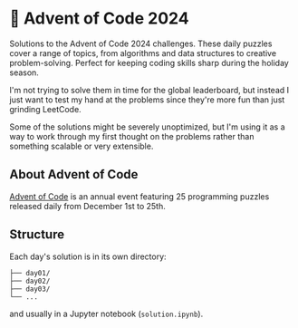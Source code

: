 # 🎄 Advent of Code 2024

Solutions to the Advent of Code 2024 challenges. These daily puzzles cover a range of topics, from algorithms and data structures to creative problem-solving. Perfect for keeping coding skills sharp during the holiday season.

I'm not trying to solve them in time for the global leaderboard, but instead I just want to test my hand at the problems since they're more fun than just grinding LeetCode.

Some of the solutions might be severely unoptimized, but I'm using it as a way to work through my first thought on the problems rather than something scalable or very extensible.

## About Advent of Code
[Advent of Code](https://adventofcode.com/) is an annual event featuring 25 programming puzzles released daily from December 1st to 25th.

## Structure
Each day's solution is in its own directory:

```
├── day01/
├── day02/
├── day03/
└── ...
```

and usually in a Jupyter notebook (`solution.ipynb`).
